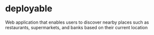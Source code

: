 # deployable

Web application that enables users to discover nearby places such as restaurants, supermarkets, and banks based on their current location

